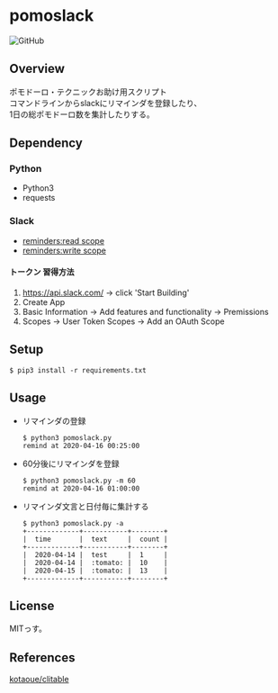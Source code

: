# pomoslack
![GitHub](https://img.shields.io/github/license/kotaoue/pomoslack)
## Overview
ポモドーロ・テクニックお助け用スクリプト  
コマンドラインからslackにリマインダを登録したり、  
1日の総ポモドーロ数を集計したりする。

## Dependency
### Python
* Python3
* requests
### Slack
* [reminders:read scope](https://api.slack.com/scopes/reminders:read)
* [reminders:write scope](https://api.slack.com/scopes/reminders:write)
#### トークン 習得方法
1. https://api.slack.com/ -> click 'Start Building'
2. Create App
3. Basic Information -> Add features and functionality -> Premissions
4. Scopes -> User Token Scopes -> Add an OAuth Scope

## Setup
```
$ pip3 install -r requirements.txt
```

## Usage
* リマインダの登録
  ```
  $ python3 pomoslack.py 
  remind at 2020-04-16 00:25:00
  ```
* 60分後にリマインダを登録
  ```
  $ python3 pomoslack.py -m 60
  remind at 2020-04-16 01:00:00
  ```
* リマインダ文言と日付毎に集計する
  ```
  $ python3 pomoslack.py -a
  +-------------+-----------+--------+
  |  time       |  text     |  count |
  +-------------+-----------+--------+
  |  2020-04-14 |  test     |  1     |
  |  2020-04-14 |  :tomato: |  10    |
  |  2020-04-15 |  :tomato: |  13    |
  +-------------+-----------+--------+
  ```

## License
MITっす。

## References
[kotaoue/clitable](https://github.com/kotaoue/clitable)
